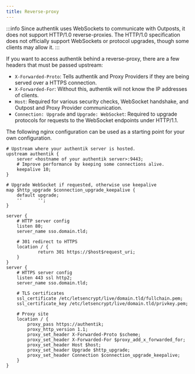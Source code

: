 ```yaml
---
title: Reverse-proxy
---
```


:::info
Since authentik uses WebSockets to communicate with Outposts, it does not support HTTP/1.0 reverse-proxies. The HTTP/1.0 specification does not officially support WebSockets or protocol upgrades, though some clients may allow it.
:::

If you want to access authentik behind a reverse-proxy, there are a few headers that must be passed upstream:

-   `X-Forwarded-Proto`: Tells authentik and Proxy Providers if they are being served over a HTTPS connection.
-   `X-Forwarded-For`: Without this, authentik will not know the IP addresses of clients.
-   `Host`: Required for various security checks, WebSocket handshake, and Outpost and Proxy Provider communication.
-   `Connection: Upgrade` and `Upgrade: WebSocket`: Required to upgrade protocols for requests to the WebSocket endpoints under HTTP/1.1.

The following nginx configuration can be used as a starting point for your own configuration.

```
# Upstream where your authentik server is hosted.
upstream authentik {
    server <hostname of your authentik server>:9443;
    # Improve performance by keeping some connections alive.
    keepalive 10;
}

# Upgrade WebSocket if requested, otherwise use keepalive
map $http_upgrade $connection_upgrade_keepalive {
    default upgrade;
    ''      '';
}

server {
    # HTTP server config
    listen 80;
    server_name sso.domain.tld;

    # 301 redirect to HTTPS
    location / {
            return 301 https://$host$request_uri;
    }
}
server {
    # HTTPS server config
    listen 443 ssl http2;
    server_name sso.domain.tld;

    # TLS certificates
    ssl_certificate /etc/letsencrypt/live/domain.tld/fullchain.pem;
    ssl_certificate_key /etc/letsencrypt/live/domain.tld/privkey.pem;

    # Proxy site
    location / {
        proxy_pass https://authentik;
        proxy_http_version 1.1;
        proxy_set_header X-Forwarded-Proto $scheme;
        proxy_set_header X-Forwarded-For $proxy_add_x_forwarded_for;
        proxy_set_header Host $host;
        proxy_set_header Upgrade $http_upgrade;
        proxy_set_header Connection $connection_upgrade_keepalive;
    }
}
```
